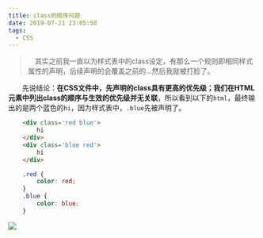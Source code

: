 ```yaml
---
title: class的顺序问题
date: 2019-07-21 23:05:58
tags:
  - CSS
---
```


> &emsp;其实之前我一直以为样式表中的class设定，有那么一个规则即相同样式属性的声明，后续声明的会覆盖之前的...然后我就被打脸了。

<escape><!-- more --></escape>

&emsp;&emsp;先说结论：**在CSS文件中，先声明的class具有更高的优先级；我们在HTML元素中列出class的顺序与生效的优先级并无关联**，所以看到以下的`html`，最终输出的是两个蓝色的`hi`，因为样式表中，`.blue`先被声明了。

```html
    <div class='red blue'>
        hi
    </div>
    <div class='blue red'>
        hi
    </div>
```

```css
    .red {
        color: red;
    }
    .blue {
        color: blue;
    }
```

![](blue.jpg)
